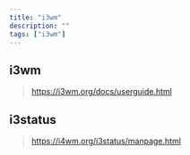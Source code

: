 ```yaml
---
title: "i3wm"
description: ""
tags: ["i3wm"]
---
```


## i3wm

> https://i3wm.org/docs/userguide.html

## i3status

> https://i4wm.org/i3status/manpage.html

